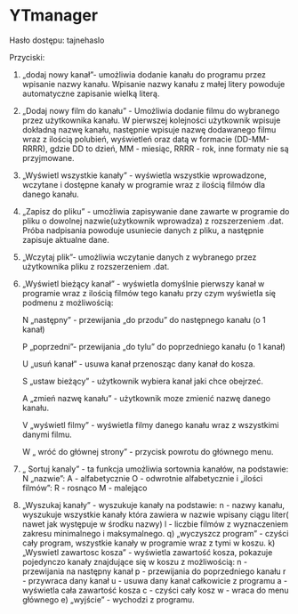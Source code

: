 # YTmanager
Hasło dostępu: tajnehaslo

Przyciski:
1) „dodaj nowy kanał”- umożliwia dodanie kanału do programu przez wpisanie nazwy kanału. Wpisanie nazwy kanału z małej litery powoduje automatyczne zapisanie wielką literą.
2) „Dodaj nowy film do kanału” - Umożliwia dodanie filmu do wybranego przez użytkownika kanału. W pierwszej kolejności użytkownik wpisuje dokładną nazwę kanału, następnie wpisuje nazwę dodawanego filmu wraz z ilością polubień, wyświetleń oraz datą w formacie (DD-MM-RRRR), gdzie DD to dzień, MM - miesiąc, RRRR - rok, inne formaty nie są przyjmowane.
3) „Wyświetl wszystkie kanały” - wyświetla wszystkie wprowadzone, wczytane i dostępne kanały w programie wraz z ilością filmów dla danego kanału.
4) „Zapisz do pliku” - umożliwia zapisywanie dane zawarte w programie do pliku o dowolnej nazwie(użytkownik wprowadza) z rozszerzeniem .dat. Próba nadpisania powoduje usuniecie danych z pliku, a następnie zapisuje aktualne dane.
5) „Wczytaj plik”- umożliwia wczytanie danych z wybranego przez użytkownika pliku z rozszerzeniem .dat.
6) „Wyświetl bieżący kanał” - wyświetla domyślnie pierwszy kanał w programie wraz z ilością filmów tego kanału przy czym wyświetla się podmenu z możliwością:

    N „następny” - przewijania „do przodu” do następnego kanału (o 1 kanał)

    P „poprzedni”- przewijania „do tylu” do poprzedniego kanału (o 1 kanał)

    U „usuń kanał” - usuwa kanał przenosząc dany kanał do kosza.

    S „ustaw bieżący” - użytkownik wybiera kanał jaki chce obejrzeć.

    A „zmień nazwę kanału” - użytkownik moze zmienić nazwę danego kanału.

    V „wyświetl filmy” - wyświetla filmy danego kanału wraz z wszystkimi danymi filmu.

    W „ wróć do głównej strony” - przycisk powrotu do głównego menu.
8) „ Sortuj kanaly” - ta funkcja umożliwia sortownia kanałów, na podstawie:
   N „nazwie”:
   A - alfabetycznie
   O - odwrotnie alfabetycznie
   i „ilości filmów”:
   R - rosnąco
   M - malejąco
9) „Wyszukaj kanały” - wyszukuje kanały na podstawie:
   n - nazwy kanału, wyszukuje wszystkie kanały która zawiera w nazwie wpisany ciągu liter( nawet jak występuje w środku nazwy)
   l - liczbie filmów z wyznaczeniem zakresu minimalnego i maksymalnego.
q) „wyczyszcz program” - czyści cały program, wszystkie kanały w programie wraz z tymi w koszu.
k) „Wyswietl zawartosc kosza” - wyświetla zawartość kosza, pokazuje pojedynczo kanały znajdujące się w koszu z możliwością:
   n - przewijania na następny kanał
   p - przewijania do poprzedniego kanału
   r - przywraca dany kanał
   u - usuwa dany kanał całkowicie z programu
   a - wyświetla cała zawartość kosza
   c - czyści cały kosz
   w - wraca do menu głównego
e) „wyjście” - wychodzi z programu.